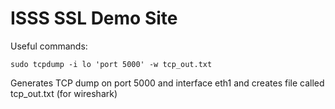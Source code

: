 # ISSS SSL Demo Site

Useful commands:

```sudo tcpdump -i lo 'port 5000' -w tcp_out.txt```

Generates TCP dump on port 5000 and interface eth1 and creates file called tcp_out.txt (for wireshark)
